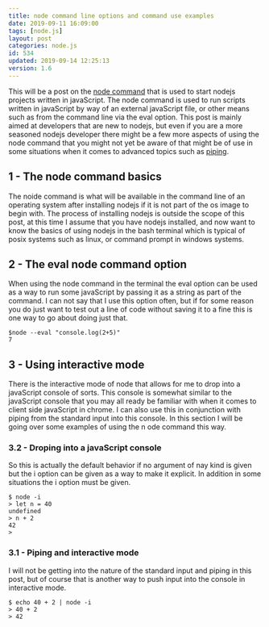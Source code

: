 ```yaml
---
title: node command line options and command use examples
date: 2019-09-11 16:09:00
tags: [node.js]
layout: post
categories: node.js
id: 534
updated: 2019-09-14 12:25:13
version: 1.6
---
```


This will be a post on the [node command](https://nodejs.org/api/cli.html) that is used to start nodejs projects written in javaScript. The node command is used to run scripts written in javaScript by way of an external javaScript file, or other means such as from the command line via the eval option. This post is mainly aimed at developers that are new to nodejs, but even if you are a more seasoned nodejs developer there might be a few more aspects of using the node command that you might not yet be aware of that might be of use in some situations when it comes to advanced topics such as [piping](https://en.wikipedia.org/wiki/Pipeline_(Unix)).

<!-- more -->

## 1 - The node command basics

The noide command is what will be available in the command line of an operating system after installing nodejs if it is not part of the os image to begin with. The process of installing nodejs is outside the scope of this post, at this time I assume that you have nodejs installed, and now want to know the basics of using nodejs in the bash terminal which is typical of posix systems such as linux, or command prompt in windows systems.

## 2 - The eval node command option

When using the node command in the terminal the eval option can be used as a way to run some javaScript by passing it as a string as part of the command. I can not say that I use this option often, but if for some reason you do just want to test out a line of code without saving it to a fine this is one way to go about doing just that.

```
$node --eval "console.log(2+5)"
7
```

## 3 - Using interactive mode

There is the interactive mode of node that allows for me to drop into a javaScript console of sorts. This console is somewhat similar to the javaScript console that you may all ready be familiar with when it comes to client side javaScript in chrome. I can also use this in conjunction with piping from the standard input into this console. In this section I will be going over some examples of using the n ode command this way.

### 3.2 - Droping into a javaScript console

So this is actually the default behavior if no argument of nay kind is given but the i option can be given as a way to make it explicit. In addition in some situations the i option must be given.

```
$ node -i
> let n = 40
undefined
> n + 2 
42
> 
```

### 3.1 - Piping and interactive mode

I will not be getting into the nature of the standard input and piping in this post, but of course that is another way to push input into the console in interactive mode.

```
$ echo 40 + 2 | node -i
> 40 + 2
> 42
```
